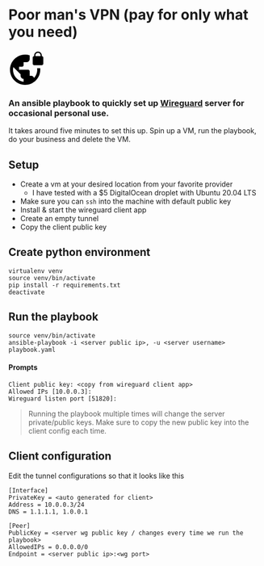 # Poor man's VPN (pay for only what you need)

<svg width="72" height="72" viewBox="0 0 24 24" xmlns="http://www.w3.org/2000/svg" class="icon md-icon md-vpn-lock"><path d="M22 4v-.5C22 2.12 20.88 1 19.5 1S17 2.12 17 3.5V4c-.55 0-1 .45-1 1v4c0 .55.45 1 1 1h5c.55 0 1-.45 1-1V5c0-.55-.45-1-1-1zm-.8 0h-3.4v-.5c0-.94.76-1.7 1.7-1.7s1.7.76 1.7 1.7V4zm-2.28 8c.04.33.08.66.08 1 0 2.08-.8 3.97-2.1 5.39-.26-.81-1-1.39-1.9-1.39h-1v-3c0-.55-.45-1-1-1H7v-2h2c.55 0 1-.45 1-1V8h2c1.1 0 2-.9 2-2V3.46c-.95-.3-1.95-.46-3-.46C5.48 3 1 7.48 1 13s4.48 10 10 10 10-4.48 10-10c0-.34-.02-.67-.05-1h-2.03zM10 20.93c-3.95-.49-7-3.85-7-7.93 0-.62.08-1.21.21-1.79L8 16v1c0 1.1.9 2 2 2v1.93z"></path></svg>

### An ansible playbook to quickly set up [Wireguard](https://www.wireguard.com/) server for occasional personal use.

It takes around five minutes to set this up. Spin up a VM, run the playbook, do your business and delete the VM.

## Setup
- Create a vm at your desired location from your favorite provider
  - I have tested with a $5 DigitalOcean droplet with Ubuntu 20.04 LTS
- Make sure you can `ssh` into the machine with default public key
- Install & start the wireguard client app
- Create an empty tunnel
- Copy the client public key

## Create python environment
```
virtualenv venv
source venv/bin/activate
pip install -r requirements.txt
deactivate
```
## Run the playbook
```
source venv/bin/activate
ansible-playbook -i <server public ip>, -u <server username> playbook.yaml
```
#### Prompts
```
Client public key: <copy from wireguard client app>
Allowed IPs [10.0.0.3]: 
Wireguard listen port [51820]: 
```
> Running the playbook multiple times will change the server private/public keys. 
> Make sure to copy the new public key into the client config each time.

## Client configuration
Edit the tunnel configurations so that it looks like this
```
[Interface]
PrivateKey = <auto generated for client>
Address = 10.0.0.3/24
DNS = 1.1.1.1, 1.0.0.1

[Peer]
PublicKey = <server wg public key / changes every time we run the playbook>
AllowedIPs = 0.0.0.0/0
Endpoint = <server public ip>:<wg port>
```
